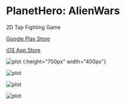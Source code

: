 # PlanetHero: AlienWars
2D Tap Fighting Game


[Google Play Store](https://play.google.com/store/apps/details?id=com.klausology.planetheroAlienwars)

[iOS App Store](https://apps.apple.com/us/app/planet-hero-alien-wars/id1494273692)





![plot](./Screenshots/1242x2688bb-1.png) {:height="700px" width="400px"}

![plot](./Screenshots/1242x2688bb-2.png)

![plot](./Screenshots/1242x2688bb-3.png)

![plot](./Screenshots/1242x2688bb.png)
